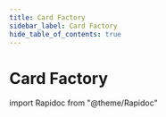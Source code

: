 ```yaml
---
title: Card Factory
sidebar_label: Card Factory 
hide_table_of_contents: true
---
```


# Card Factory

import Rapidoc from "@theme/Rapidoc"

<Rapidoc apiUrl="/v2.0/cardfactory">
</Rapidoc>
<Rapidoc apiUrl="/v1.1/cardsecure">
</Rapidoc>
